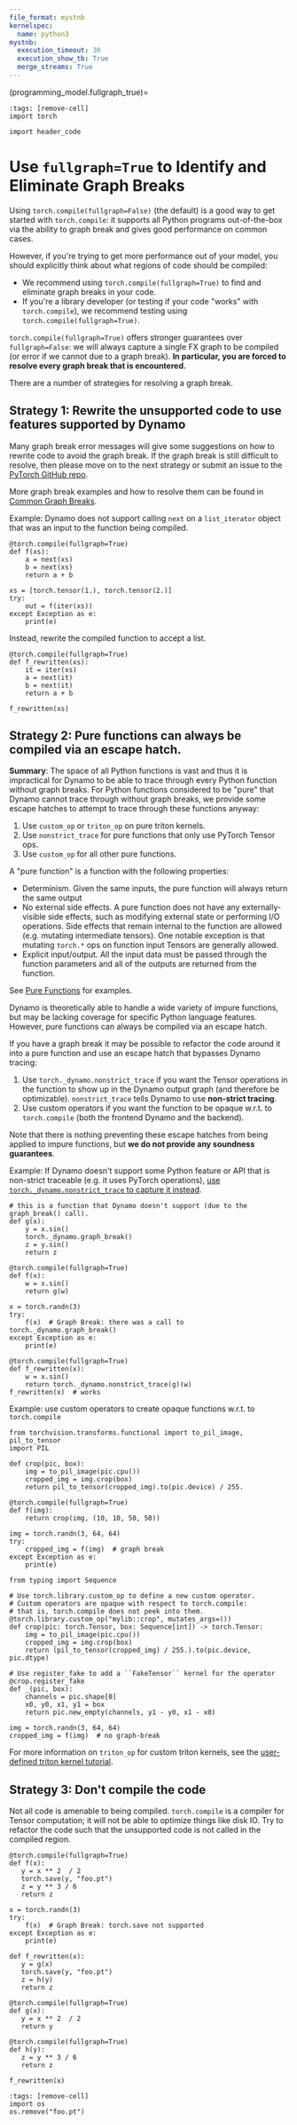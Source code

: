 ```yaml
---
file_format: mystnb
kernelspec:
  name: python3
mystnb:
  execution_timeout: 30
  execution_show_tb: True
  merge_streams: True
---
```


(programming_model.fullgraph_true)=

```{code-cell}
:tags: [remove-cell]
import torch

import header_code
```

# Use `fullgraph=True` to Identify and Eliminate Graph Breaks

Using `torch.compile(fullgraph=False)` (the default) is a good way to get started with `torch.compile`: it supports all Python programs out-of-the-box via the ability to graph break and gives good performance on common cases.

However, if you're trying to get more performance out of your model, you should explicitly think about what regions of code should be compiled:
- We recommend using `torch.compile(fullgraph=True)` to find and eliminate graph breaks in your code.
- If you're a library developer (or testing if your code "works" with `torch.compile`), we recommend testing using `torch.compile(fullgraph=True)`.

`torch.compile(fullgraph=True)` offers stronger guarantees over `fullgraph=False`:
we will always capture a single FX graph to be compiled (or error if we cannot due to a graph break).
**In particular, you are forced to resolve every graph break that is encountered.**

There are a number of strategies for resolving a graph break.

## Strategy 1:  Rewrite the unsupported code to use features supported by Dynamo

Many graph break error messages will give some suggestions on how to rewrite code to avoid the graph break.
If the graph break is still difficult to resolve, then please move on to the next strategy
or submit an issue to the [PyTorch GitHub repo](https://github.com/pytorch/pytorch/issues).

More graph break examples and how to resolve them can be found in [Common Graph Breaks](programming_model.common_graph_breaks).

Example: Dynamo does not support calling `next` on a `list_iterator` object that was an input to the function being compiled.

```{code-cell}
@torch.compile(fullgraph=True)
def f(xs):
    a = next(xs)
    b = next(xs)
    return a + b

xs = [torch.tensor(1.), torch.tensor(2.)]
try:
    out = f(iter(xs))
except Exception as e:
    print(e)
```

Instead, rewrite the compiled function to accept a list.

```{code-cell}
@torch.compile(fullgraph=True)
def f_rewritten(xs):
    it = iter(xs)
    a = next(it)
    b = next(it)
    return a + b

f_rewritten(xs)
```

## Strategy 2: Pure functions can always be compiled via an escape hatch.

**Summary**: The space of all Python functions is vast and thus it is impractical for Dynamo to be able to trace
through every Python function without graph breaks. For Python functions considered to be "pure"
that Dynamo cannot trace through without graph breaks, we provide some escape hatches to attempt
to trace through these functions anyway:

1. Use `custom_op` or `triton_op` on pure triton kernels.
2. Use `nonstrict_trace` for pure functions that only use PyTorch Tensor ops.
3. Use `custom_op` for all other pure functions.

A "pure function" is a function with the following properties:

- Determinism. Given the same inputs, the pure function will always return the same output
- No external side effects. A pure function does not have any externally-visible side effects,
  such as modifying external state or performing I/O operations.
  Side effects that remain internal to the function are allowed (e.g. mutating intermediate tensors).
  One notable exception is that mutating `torch.*` ops on function input Tensors are generally allowed.
- Explicit input/output. All the input data must be passed through the function parameters and all of the outputs are returned from the function.

See [Pure Functions](programming_model.non_strict_tracing_model.pure_functions) for examples.

Dynamo is theoretically able to handle a wide variety of impure functions, but may be lacking coverage for specific
Python language features. However, pure functions can always be compiled via an escape hatch.

If you have a graph break it may be possible to refactor the code around it into a pure function and use an escape hatch that bypasses Dynamo tracing:

1. Use `torch._dynamo.nonstrict_trace` if you want the Tensor operations in the function to show up in the Dynamo output graph (and therefore be optimizable). `nonstrict_trace` tells Dynamo to use **non-strict tracing**.
2. Use custom operators if you want the function to be opaque w.r.t. to `torch.compile` (both the frontend Dynamo and the backend).

Note that there is nothing preventing these escape hatches from being applied to impure functions,
but **we do not provide any soundness guarantees**.

Example: If Dynamo doesn't support some Python feature or API that is non-strict traceable (e.g. it uses PyTorch operations), [use `torch._dynamo.nonstrict_trace` to capture it instead](programming_model.dynamo_nonstrict_trace).

```{code-cell}
# this is a function that Dynamo doesn't support (due to the graph_break() call).
def g(x):
    y = x.sin()
    torch._dynamo.graph_break()
    z = y.sin()
    return z

@torch.compile(fullgraph=True)
def f(x):
    w = x.sin()
    return g(w)

x = torch.randn(3)
try:
    f(x)  # Graph Break: there was a call to torch._dynamo.graph_break()
except Exception as e:
    print(e)

@torch.compile(fullgraph=True)
def f_rewritten(x):
    w = x.sin()
    return torch._dynamo.nonstrict_trace(g)(w)
f_rewritten(x)  # works
```

Example: use custom operators to create opaque functions w.r.t. to `torch.compile` <!-- TODO: link -->

```{code-cell}
from torchvision.transforms.functional import to_pil_image, pil_to_tensor
import PIL

def crop(pic, box):
    img = to_pil_image(pic.cpu())
    cropped_img = img.crop(box)
    return pil_to_tensor(cropped_img).to(pic.device) / 255.

@torch.compile(fullgraph=True)
def f(img):
    return crop(img, (10, 10, 50, 50))

img = torch.randn(3, 64, 64)
try:
    cropped_img = f(img)  # graph break
except Exception as e:
    print(e)
```

```{code-cell}
from typing import Sequence

# Use torch.library.custom_op to define a new custom operator.
# Custom operators are opaque with respect to torch.compile:
# that is, torch.compile does not peek into them.
@torch.library.custom_op("mylib::crop", mutates_args=())
def crop(pic: torch.Tensor, box: Sequence[int]) -> torch.Tensor:
    img = to_pil_image(pic.cpu())
    cropped_img = img.crop(box)
    return (pil_to_tensor(cropped_img) / 255.).to(pic.device, pic.dtype)

# Use register_fake to add a ``FakeTensor`` kernel for the operator
@crop.register_fake
def _(pic, box):
    channels = pic.shape[0]
    x0, y0, x1, y1 = box
    return pic.new_empty(channels, y1 - y0, x1 - x0)

img = torch.randn(3, 64, 64)
cropped_img = f(img)  # no graph-break
```

For more information on `triton_op` for custom triton kernels, see the
[user-defined triton kernel tutorial](https://docs.pytorch.org/tutorials/recipes/torch_compile_user_defined_triton_kernel_tutorial.html).


## Strategy 3: Don't compile the code

Not all code is amenable to being compiled. `torch.compile` is a compiler for Tensor computation;
it will not be able to optimize things like disk IO. Try to refactor the code such that the unsupported
code is not called in the compiled region.

```{code-cell}
@torch.compile(fullgraph=True)
def f(x):
   y = x ** 2  / 2
   torch.save(y, "foo.pt")
   z = y ** 3 / 6
   return z

x = torch.randn(3)
try:
    f(x)  # Graph Break: torch.save not supported
except Exception as e:
    print(e)
```

```{code-cell}
def f_rewritten(x):
   y = g(x)
   torch.save(y, "foo.pt")
   z = h(y)
   return z

@torch.compile(fullgraph=True)
def g(x):
   y = x ** 2  / 2
   return y

@torch.compile(fullgraph=True)
def h(y):
   z = y ** 3 / 6
   return z

f_rewritten(x)
```

```{code-cell}
:tags: [remove-cell]
import os
os.remove("foo.pt")
```
